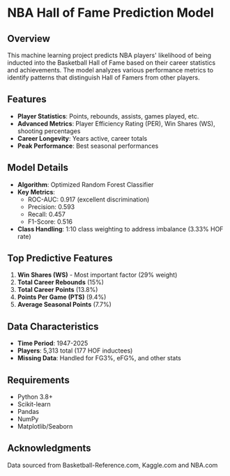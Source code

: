 # NBA Hall of Fame Prediction Model

## Overview
This machine learning project predicts NBA players' likelihood of being inducted into the Basketball Hall of Fame based on their career statistics and achievements. The model analyzes various performance metrics to identify patterns that distinguish Hall of Famers from other players.

## Features
- **Player Statistics**: Points, rebounds, assists, games played, etc.
- **Advanced Metrics**: Player Efficiency Rating (PER), Win Shares (WS), shooting percentages
- **Career Longevity**: Years active, career totals
- **Peak Performance**: Best seasonal performances

## Model Details
- **Algorithm**: Optimized Random Forest Classifier
- **Key Metrics**:
  - ROC-AUC: 0.917 (excellent discrimination)
  - Precision: 0.593
  - Recall: 0.457
  - F1-Score: 0.516
- **Class Handling**: 1:10 class weighting to address imbalance (3.33% HOF rate)

## Top Predictive Features
1. **Win Shares (WS)** - Most important factor (29% weight)
2. **Total Career Rebounds** (15%)
3. **Total Career Points** (13.8%)
4. **Points Per Game (PTS)** (9.4%)
5. **Average Seasonal Points** (7.7%)

## Data Characteristics
- **Time Period**: 1947-2025
- **Players**: 5,313 total (177 HOF inductees)
- **Missing Data**: Handled for FG3%, eFG%, and other stats

## Requirements
- Python 3.8+
- Scikit-learn
- Pandas
- NumPy
- Matplotlib/Seaborn

## Acknowledgments
Data sourced from Basketball-Reference.com, Kaggle.com and NBA.com

